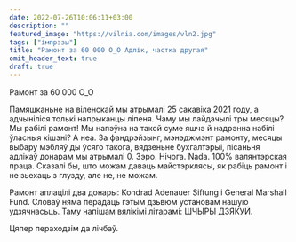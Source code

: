 ```yaml
---
date: 2022-07-26T10:06:11+03:00
description: ""
featured_image: "https://vilnia.com/images/vln2.jpg"
tags: ["імпрэзы"]
title: "Рамонт за 60 000 О_О Адлік, частка другая"
omit_header_text: true
draft: true
---
```


Рамонт за 60 000 О_О

Памяшканьне на віленскай мы атрымалі 25 сакавіка 2021 году, а адчыніліся толькі напрыканцы ліпеня. Чаму мы лайдачылі тры месяцы? Мы рабілі рамонт! Мы напэўна на такой суме яшчэ й надрэнна набілі ўласныя кішэні? А неа. За фандрэйзынг, мэнэджмэнт рамонту, месяцы выбару мэбляў ды ўсяго такога, вядзеньне бухгалтэрыі, пісаньня адлікаў донарам мы атрымалі 0. Зэро. Нічога. Nada. 100% валянтэрская праца. Сказалі бы, што можам даваць майстэрклясы, як рабіць рамонт і не зьехаць з глузду, але не, не можам.

Рамонт аплацілі два донары: Kondrad Adenauer Siftung i General Marshall Fund. Словаў няма перадаць гэтым дзьвюм установам нашую удзячнасьць. Таму напішам вялікімі літарамі: ШЧЫРЫ ДЗЯКУЙ.

Цяпер пераходзім да лічбаў. 